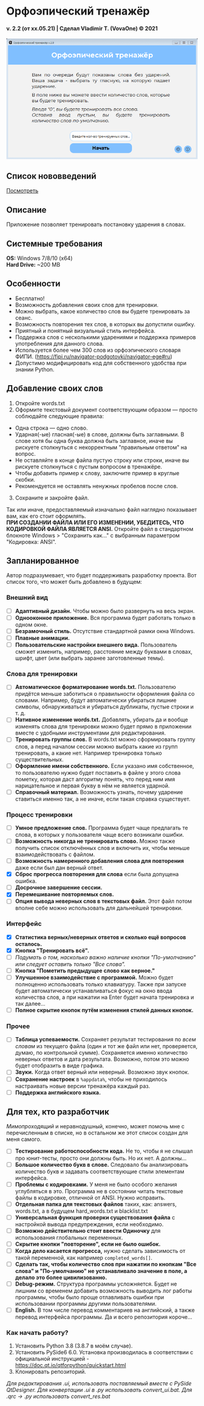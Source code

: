 # Орфоэпический тренажёр
#### v. 2.2 (от xx.05.21)  |  Сделал Vladimir T. (VovaOne) © 2021

![GIF-Demo](demonstration/orthoepic-trainer-2-0-0.gif)

## Список нововведений
[Посмотреть](https://github.com/VovaOneReal/OrthoepicTrainer/blob/main/CHANGELOG.txt)

## Описание
Приложение позволяет тренировать постановку ударения в словах.

## Системные требования
**OS:** Windows 7/8/10 (x64)  
**Hard Drive:** ~200 MB

## Особенности
- Бесплатно!
- Возможность добавления своих слов для тренировки.
- Можно выбрать, какое количество слов вы будете тренировать за сеанс.
- Возможность повторения тех слов, в которых вы допустили ошибку.
- Приятный и понятный визуальный стиль интерфейса.
- Поддержка слов с несколькими ударениями и поддержка примеров употребления для данного слова.
- Используется более чем 300 слов из орфоэпического словаря ФИПИ.
(https://fipi.ru/navigator-podgotovki/navigator-ege#ru)
- Допустимо модифицировать код для собственного удобства при знании Python.

## Добавление своих слов
1. Откройте words.txt
2. Оформите текстовый документ соответствующим образом — просто соблюдайте следующие правила:
  - Одна строка — одно слово.
  - Ударная(-ые) гласная(-ые) в слове, должны быть заглавными. В слове хотя бы одна буква должна быть заглавное, иначе вы рискуете столкнуться с некорректным "правильным ответом" на вопрос.
  - Не оставляйте в конце файла пустую строку или строки, иначе вы рискуете столкнуться с пустым вопросом в тренажёре.
  - Чтобы добавить пример к слову, заключите пример в круглые скобки.
  - Рекомендуется не оставлять ненужных пробелов после слов.
3. Сохраните и закройте файл.

Так или иначе, предоставляемый изначально файл наглядно показывает вам, как его стоит оформлять.  
**ПРИ СОЗДАНИИ ФАЙЛА ИЛИ ЕГО ИЗМЕНЕНИИ, УБЕДИТЕСЬ, ЧТО КОДИРОВКОЙ ФАЙЛА ЯВЛЯЕТСЯ ANSI.** Откройте файл в стандартном блокноте Windows > "Сохранить как..." с выбранным параметром "Кодировка: ANSI".

## Запланированное
Автор подразумевает, что будет поддерживать разработку проекта. Вот список того, что может быть добавлено в будущем:

### Внешний вид
- [ ] **Адаптивный дизайн.** Чтобы можно было развернуть на весь экран.
- [ ] **Однооконное приложение.** Вся программа будет работать только в одном окне.
- [ ] **Безрамочный стиль.** Отсутствие стандартной рамки окна Windows.
- [ ] **Плавные анимации.**
- [ ] **Пользовательские настройки внешнего вида.** Пользователь сможет изменить, например, расстояние между буквами в словах, шрифт, цвет (или выбрать заранее заготовленные темы).

### Слова для тренировки
- [ ] **Автоматическое форматирование words.txt.** Пользователю придётся меньше заботиться о правильности оформления файла со словами. Например, будут автоматически убираться лишние символы, обнаруживаться и убираться дубликаты, пустые строки и т. д.
- [ ] **Нативное изменение words.txt.** Добавлять, убирать да и вообще изменять слова для тренировки можно будет прямо в приложении вместе с удобными инструментами для редактирования.
- [ ] **Тренировать группы слов.** В words.txt можно сформировать группу слов, а перед началом сессии можно выбрать какие из групп тренировать, а какие нет. Например тренировка только существительных.
- [ ] **Оформление имени собственного.** Если указано имя собственное, то пользователю нужно будет поставить в файле у этого слова пометку, которая даст алгоритму понять, что перед ним имя нарицательное и первая букву в нём не является ударной.
- [ ] **Справочный материал.** Возможность узнать, почему ударение ставиться именно так, а не иначе, если такая справка существует.

### Процесс тренировки
- [ ] **Умное предложение слов.** Программа будет чаще предлагать те слова, в которых у пользователя чаще всего возникали ошибки.
- [ ] **Возможность никогда не тренировать слово.** Можно также получить список отключённых слов и включить их, чтобы меньше взаимодействовать с файлом.
- [ ] **Возможность намеренного добавления слова для повторения** даже если был дан верный ответ.
- [x] **Сброс прогресса повторения для слова** если была допущена ошибка.
- [ ] **Досрочное завершение сессии.**
- [x] **Перемешивание повторяемых слов.**
- [ ] **Опция вывода неверных слов в текстовых файл.** Этот файл потом вполне себе можно использовать для дальнейшей тренировки.

### Интерфейс
- [x] **Статистика верных/неверных ответов и сколько ещё вопросов осталось.**
- [x] **Кнопка "Тренировать всё".**
- [ ] *Подумать о том, насколько важно наличие кнопки "По-умолчанию" или следует оставить только "Все слова".*
- [ ] **Кнопка "Пометить предыдущее слово как верное."**
- [ ] **Улучшенное взаимодействие с программой.** Можно будет полноценно использовать только клавиатуру. Также при запуске будет автоматически устанавливаться фокус на окно ввода количества слов, а при нажатии на Enter будет начата тренировка и так далее...
- [ ] **Полное скрытие кнопок путём изменения стилей данных кнопок.**

### Прочее
- [ ] **Таблица успеваемости.** Сохраняет результат тестирования по *всем словам* из текущего файла (один и тот же файл или нет, проверяется, думаю, по контрольной сумме). Сохраняется именно количество неверных ответов и дата результата. Возможно, потом это можно будет отобразить в виде графика.
- [ ] **Звуки.** Когда ответ верный или неверный. Возможно звук кнопок.
- [ ] **Сохранение настроек** в `%appdata%`, чтобы не приходилось настраивать новые версии тренажёра каждый раз.
- [ ] **Поддержка английского языка.**

## Для тех, кто разработчик
*Мимопроходящий* и неравнодушный, конечно, может помочь мне с перечисленным в списке, но в остальном же этот список создан для меня самого.

- [ ] **Тестирование работоспособности кода.** Не то, чтобы я не слышал про юнит-тесты, просто они должны быть. Но их нет. А должны...
- [ ] **Большое количество букв в слове.** Следовало бы анализировать количество букв и задавать соответствующие стили элементам интерфейса.
- [ ] **Проблемы с кодировками.** У меня не было особого желания углубляться в это. Программа не в состоянии читать текстовые файлы в кодировке, отличной от ANSI. Нужно исправить.
- [ ] **Отдельная папка для текстовых файлов** таких, как: answers, words.txt, а в будущем hard_words.txt и blacklist.txt
- [ ] **Универсальная функция проверки существования файла** с настройкой вывода предупреждения, если необходимо.
- [ ] **Возможно действительно стоит ввести Одиночку** для использования глобальных переменных.
- [ ] **Скрытие кнопки "повторение", если не было ошибок.**
- [ ] **Когда дело касается прогресса,** нужно сделать зависимость от такой переменной, как например `completed_words[]`.
- [ ] **Сделать так, чтобы количество слов при нажатии по кнопкам "Все слова" и "По-умолчанию" не устанавливало значение в поле, а делало это более цивилизованно.** 
- [ ] **Debug-режим.** Структура программы усложняется. Будет не лишним со временем добавить возможность выводить лог работы программы, чтобы было проще отлавливать ошибки при использовании программы другими пользователями.
- [ ] **English.** В том числе перевод комментариев на английский, а также перевод интерфейса программы. Да и всего репозитория короче...

### Как начать работу?
1. Установить Python 3.8 (3.8.7 в моём случае).
2. Установить PySide6 6.0. Установка производилась в соответствии с официальной инструкцией - https://doc.qt.io/qtforpython/quickstart.html
3. Клонировать репозиторий.

*Для редактирования .ui, использовать поставляемый вместе с PySide QtDesigner. Для конвертации .ui в .py использовать convert_ui.bat. Для .qrc -> .py использовать convert_res.bat*
